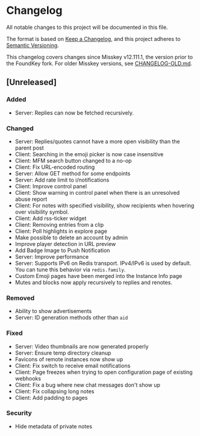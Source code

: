 # Changelog
All notable changes to this project will be documented in this file.

The format is based on [Keep a Changelog](https://keepachangelog.com/en/1.0.0/),
and this project adheres to [Semantic Versioning](https://semver.org/spec/v2.0.0.html).

This changelog covers changes since Misskey v12.111.1, the version prior to the FoundKey fork.
For older Misskey versions, see [CHANGELOG-OLD.md](./CHANGELOG-OLD.md).

## [Unreleased]
### Added
- Server: Replies can now be fetched recursively.

### Changed
- Server: Replies/quotes cannot have a more open visibility than the parent post
- Client: Searching in the emoji picker is now case insensitive
- Client: MFM search button changed to a no-op
- Client: Fix URL-encoded routing
- Server: Allow GET method for some endpoints
- Server: Add rate limit to i/notifications
- Client: Improve control panel
- Client: Show warning in control panel when there is an unresolved abuse report
- Client: For notes with specified visibility, show recipients when hovering over visibility symbol.
- Client: Add rss-ticker widget
- Client: Removing entries from a clip
- Client: Poll highlights in explore page
- Make possible to delete an account by admin
- Improve player detection in URL preview
- Add Badge Image to Push Notification
- Server: Improve performance
- Server: Supports IPv6 on Redis transport.
  IPv4/IPv6 is used by default. You can tune this behavior via `redis.family`.
- Custom Emoji pages have been merged into the Instance Info page
- Mutes and blocks now apply recursively to replies and renotes.

### Removed
- Ability to show advertisements
- Server: ID generation methods other than `aid`

### Fixed
- Server: Video thumbnails are now generated properly
- Server: Ensure temp directory cleanup
- Favicons of remote instances now show up
- Client: Fix switch to receive email notifications
- Client: Page freezes when trying to open configuration page of existing webhooks
- Client: Fix a bug where new chat messages don't show up
- Client: Fix collapsing long notes
- Client: Add padding to pages

### Security
- Hide metadata of private notes
